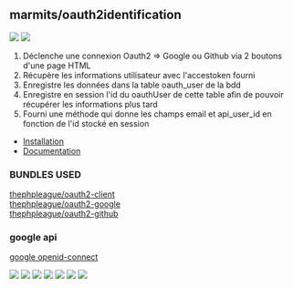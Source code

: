 ## marmits/oauth2identification

![](https://img.shields.io/badge/Oauth2-red?logo=google&logoColor=f5f5f5)
![](https://img.shields.io/badge/Oauth2-red?logo=github&logoColor=f5f5f5)

1. Déclenche une connexion Oauth2 => Google ou Github via 2 boutons d'une page HTML
2. Récupère les informations utilisateur avec l'accestoken fourni
3. Enregistre les données dans la table oauth_user de la bdd
4. Enregistre en session l'id du oauthUser de cette table afin de pouvoir récupérer les informations plus tard
5. Fourni une méthode qui donne les champs email et api_user_id en fonction de l'id stocké en session

- [Installation](INSTALL.md)
- [Documentation](DOC.md)

### BUNDLES USED
[thephpleague/oauth2-client](https://github.com/thephpleague/oauth2-client)    
[thephpleague/oauth2-google](https://github.com/thephpleague/oauth2-google)  
[thephpleague/oauth2-github](https://github.com/thephpleague/oauth2-github)  

### google api
[google openid-connect](https://developers.google.com/identity/protocols/oauth2/openid-connect#authenticationuriparameters)


<img src='https://img.shields.io/badge/Symfony-blue?logo=symfony&logoColor=f5f5f5' />  
<img src='https://img.shields.io/badge/JavaScript-blue?logo=javascript&logoColor=f5f5f5' />  
<img src='https://img.shields.io/badge/npm-blue?logo=npm&logoColor=f5f5f5' />  
<img src='https://img.shields.io/badge/jQuery-blue?logo=jquery&logoColor=f5f5f5' />  
<img src='https://img.shields.io/badge/Bootstrap-blue?logo=bootstrap&logoColor=f5f5f5' />
<img src='https://img.shields.io/badge/Sass-blue?logo=sass&logoColor=f5f5f5' />
<img src='https://img.shields.io/badge/Font Awesome-blue?logo=fontawesome&logoColor=f5f5f5' />